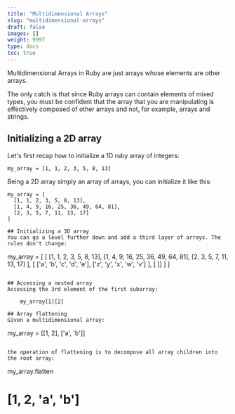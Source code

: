 ```yaml
---
title: "Multidimensional Arrays"
slug: "multidimensional-arrays"
draft: false
images: []
weight: 9997
type: docs
toc: true
---
```


Multidimensional Arrays in Ruby are just arrays whose elements are other arrays. 

The only catch is that since Ruby arrays can contain elements of mixed types, you must be confident that the array that you are manipulating is effectively composed of other arrays and not, for example, arrays and strings.

## Initializing a 2D array
Let's first recap how to initialize a 1D ruby array of integers:

~~~
my_array = [1, 1, 2, 3, 5, 8, 13]
~~~

Being a 2D array simply an array of arrays, you can initialize it like this:

~~~
my_array = [
  [1, 1, 2, 3, 5, 8, 13],
  [1, 4, 9, 16, 25, 36, 49, 64, 81],
  [2, 3, 5, 7, 11, 13, 17]
]

## Initializing a 3D array
You can go a level further down and add a third layer of arrays. The rules don't change:

~~~
my_array = [
  [
    [1, 1, 2, 3, 5, 8, 13],
    [1, 4, 9, 16, 25, 36, 49, 64, 81],
    [2, 3, 5, 7, 11, 13, 17]
  ],
  [
    ['a', 'b', 'c', 'd', 'e'],
    ['z', 'y', 'x', 'w', 'v']
  ],
  [
    []
  ]
]
~~~

## Accessing a nested array
Accessing the 3rd element of the first subarray:

    my_array[1][2]

## Array flattening
Given a multidimensional array:

~~~
my_array = [[1, 2], ['a', 'b']]
~~~

the operation of flattening is to decompose all array children into the root array:

~~~
my_array.flatten

# [1, 2, 'a', 'b']
~~~

